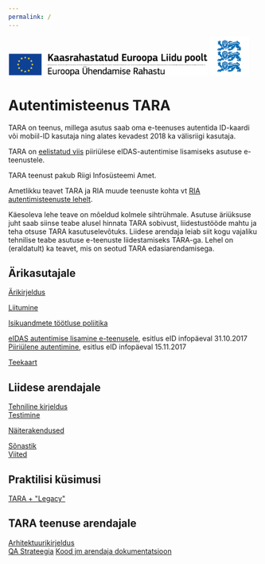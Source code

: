 ```yaml
---
permalink: /
---
```


<img src='img/ee_cef_0.png' style='width:400px'>

<img src='img/LOVID.png' style='width: 80px;'>

# Autentimisteenus TARA

TARA on teenus, millega asutus saab oma e-teenuses autentida ID-kaardi või mobiil-ID kasutaja ning alates kevadest 2018 ka välisriigi kasutaja.

TARA on [eelistatud viis](https://e-gov.github.io/eIDAS-Connector/Valik) piiriülese eIDAS-autentimise lisamiseks asutuse e-teenustele.

TARA teenust pakub Riigi Infosüsteemi Amet. 

Ametlikku teavet TARA ja RIA muude teenuste kohta vt [RIA autentimisteenuste lehelt](https://www.ria.ee/ee/autentimisteenused.html). 

Käesoleva lehe teave on mõeldud kolmele sihtrühmale. Asutuse äriüksuse juht saab siinse teabe alusel hinnata TARA sobivust, liidestustööde mahtu ja teha otsuse TARA kasutuselevõtuks. Liidese arendaja leiab siit kogu vajaliku tehnilise teabe asutuse e-teenuste liidestamiseks TARA-ga. Lehel on (eraldatult) ka teavet, mis on seotud TARA edasiarendamisega.

## Ärikasutajale

[Ärikirjeldus](Arikirjeldus)<br>

<p><a href='https://www.ria.ee/ee/autentimisteenused.html'>Liitumine</a></p>

[Isikuandmete töötluse poliitika](Isikuandmed)

<a href='https://e-gov.github.io/TARA-Doku/files/TARA-tutvustus.pdf' target='_new'>eIDAS autentimise lisamine e-teenusele</a>, esitlus eID infopäeval 31.10.2017<br>
<a href='https://e-gov.github.io/TARA-Doku/files/PiiriyleneAutentimine.pdf' target='_new'>Piiriülene autentimine</a>, esitlus eID infopäeval 15.11.2017<br> 

[Teekaart](Teekaart)<br>

## Liidese arendajale

[Tehniline kirjeldus](TehnilineKirjeldus)<br>
[Testimine](Testimine)<br>

[Näiterakendused](Naited)<br>

[Sõnastik](Sonastik)<br>
[Viited](Viited)

## Praktilisi küsimusi

[TARA + "Legacy"](Legacy)

## TARA teenuse arendajale

[Arhitektuurikirjeldus](Arhitektuurikirjeldus)<br>
[QA Strateegia](QaStrateegia)
[Kood jm arendaja dokumentatsioon](Arendajale)
